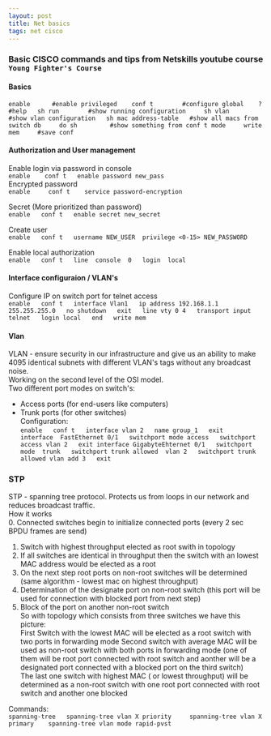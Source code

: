 ```yaml
---
layout: post
title: Net basics  
tags: net cisco  
---
```

### Basic CISCO commands and tips from Netskills youtube course `Young Fighter's Course`  

#### Basics  
``enable      #enable privileged   
conf t        #configure global   
?             #help  
sh run        #show running configuration    
sh vlan       #show vlan configuration  
sh mac address-table   #show all macs from switch db    
do sh         #show something from conf t mode    
write mem     #save conf``  

#### Authorization and User management  
Enable login via password in console  
``enable   
conf t  
enable password new_pass  
``  
Encrypted password  
``enable    
conf t   
service password-encryption``  

Secret (More prioritized than password)  
``enable  
conf t  
enable secret new_secret``  

Create user  
``enable  
conf t  
username NEW_USER  privilege <0-15> NEW_PASSWORD``  

Enable local authorization  
``enable  
conf t  
line  console  0  
login  local``  


#### Interface configuraion / VLAN's  
Configure IP on switch port for telnet access  
``enable  
conf t  
interface Vlan1  
ip address 192.168.1.1 255.255.255.0  
no shutdown  
exit  
line vty 0 4  
transport input telnet  
login local  
end  
write mem``  


#### Vlan   
VLAN - ensure security in our infrastructure and give us an ability to make 4095 identical subnets with different VLAN's tags without any broadcast noise.  
Working on the second level of the OSI model.  
Two different port modes on switch's:
- Access ports (for end-users like computers)  
- Trunk ports (for other switches)  
Configuration:  
``enable  
conf t  
interface vlan 2  
name group_1  
exit  
interface  FastEthernet 0/1  
switchport mode access  
switchport  access vlan 2  
exit
interface GigabyteEhternet 0/1  
switchport mode  trunk  
switchport trunk allowed  vlan 2  
switchport trunk allowed vlan add 3  
exit  
``  

### STP  
STP - spanning tree protocol. Protects us from loops in our network and reduces broadcast traffic.  
How it works  
0. Connected switches begin to initialize connected ports (every 2 sec BPDU frames are send)
1. Switch with highest throughput elected as root swith in topology  
2. If all switches are identical in throughput then the switch with an lowest MAC address would be elected as a root   
3. On the next step root ports on non-root switches will be determined (same algorithm - lowest mac on highest throughput)  
4. Determination of the designate port on non-root switch (this port will be used for connection with blocked port from next step)  
5. Block of the port on another non-root switch  
So with topology which consists from three switches we have this picture:  
First Switch with the lowest MAC will be elected as a root switch with two ports in forwarding mode
Second switch with average MAC will be used as non-root switch with both ports in forwarding mode (one of them will be root port connected with root switch and aonther will be a designated port connected with a blocked port on the third switch)  
The last one switch with highest MAC ( or lowest throughput) will be determined as a non-root switch with one root port connected with root switch and another one blocked  

Commands:  
``spanning-tree  
spanning-tree vlan X priority    
spanning-tree vlan X primary   
spanning-tree vlan mode rapid-pvst``  
